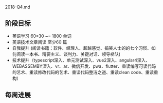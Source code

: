 2018-Q4.md

## 阶段目标

- 英语学习 60*30 ~= 1800 单词
- 英语技术文章阅读 至少60 篇
- 自我提升 (阅读书籍：软件、经理人、超越感觉、搞笑人士的的七个习惯、如何阅读一本书、精要主义、谈判力、关键对话、领导梯队)
- 技术提升（typescript深入、单元测试深入、vue2深入、angular4深入、WEBASSEMBY深入、vr、ar、微信开发、pwa、flutter、重读编写可读代码的艺术、重读修改代码的艺术、重读代码整洁之道、重读clean code、重读重构）

## 每周进展
